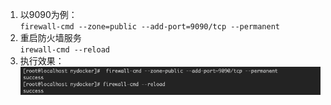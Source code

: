1. 以9090为例：  
    ```firewall-cmd --zone=public --add-port=9090/tcp --permanent```  
1. 重启防火墙服务  
    ```irewall-cmd --reload```  
1. 执行效果：  
    ![image text](../images/port01.png)